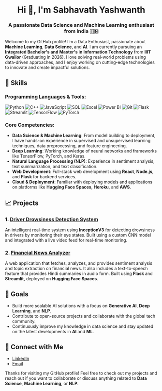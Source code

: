 <h1 align="center">Hi 👋, I'm Sabhavath Yashwanth</h1>
<h3 align="center">A passionate Data Science and Machine Learning enthusiast from India 🇮🇳</h3>

Welcome to my GitHub profile! I’m a Data Enthusiast, passionate about **Machine Learning**, **Data Science**, and **AI**. I am currently pursuing an **Integrated Bachelor's and Master's in Information Technology** from **IIIT Gwalior** (Graduating in 2026). I love solving real-world problems using data-driven approaches, and I enjoy working on cutting-edge technologies to innovate and create impactful solutions.

## 🚀 Skills

### **Programming Languages & Tools:**
<div>
  <img src="https://img.shields.io/badge/-Python-3776AB?style=flat-square&logo=python&logoColor=white" alt="Python"/>
  <img src="https://img.shields.io/badge/-C++-00599C?style=flat-square&logo=c%2B%2B&logoColor=white" alt="C++"/>
  <img src="https://img.shields.io/badge/-JavaScript-F7DF1E?style=flat-square&logo=javascript&logoColor=black" alt="JavaScript"/>
  <img src="https://img.shields.io/badge/-SQL-1572B6?style=flat-square&logo=postgresql&logoColor=white" alt="SQL"/>
  <img src="https://img.shields.io/badge/-Excel-217346?style=flat-square&logo=microsoft-excel&logoColor=white" alt="Excel"/>
  <img src="https://img.shields.io/badge/-Power%20BI-0078D4?style=flat-square&logo=microsoft-powerbi&logoColor=white" alt="Power BI"/>
  <img src="https://img.shields.io/badge/-Git-F05032?style=flat-square&logo=git&logoColor=white" alt="Git"/>
  <img src="https://img.shields.io/badge/-Flask-000000?style=flat-square&logo=flask&logoColor=white" alt="Flask"/>
  <img src="https://img.shields.io/badge/-Streamlit-FF4B4B?style=flat-square&logo=streamlit&logoColor=white" alt="Streamlit"/>
  <img src="https://img.shields.io/badge/-TensorFlow-FF6F00?style=flat-square&logo=tensorflow&logoColor=white" alt="TensorFlow"/>
  <img src="https://img.shields.io/badge/-PyTorch-EE4C2C?style=flat-square&logo=pytorch&logoColor=white" alt="PyTorch"/>
</div>

### **Core Competencies:**
- **Data Science & Machine Learning**: From model building to deployment, I have hands-on experience in supervised and unsupervised learning techniques, data preprocessing, and feature engineering.
- **Deep Learning**: Working knowledge of neural networks and frameworks like TensorFlow, PyTorch, and Keras.
- **Natural Language Processing (NLP)**: Experience in sentiment analysis, text summarization, and text classification.
- **Web Development**: Full-stack web development using **React**, **Node.js**, and **Flask** for backend services.
- **Cloud & Deployment**: Familiar with deploying models and applications on platforms like **Hugging Face Spaces**, **Heroku**, and **AWS**.

## 📈 Projects

### **1. [Driver Drowsiness Detection System](https://github.com/sabhavathyashwanth/Driver-Drowsiness-Detection)**  
An intelligent real-time system using **InceptionV3** for detecting drowsiness in drivers by monitoring their eye states. Built using a custom CNN model and integrated with a live video feed for real-time monitoring.

### **2. [Financial News Analyzer](https://github.com/sabhavathyashwanth/News-Summarization-and-Text-to-Speech-Application)**  
A web application that fetches, analyzes, and provides sentiment analysis and topic extraction on financial news. It also includes a text-to-speech feature that provides Hindi summaries in audio form. Built using **Flask** and **Streamlit**, deployed on **Hugging Face Spaces**.


## 🎯 Goals

- Build more scalable AI solutions with a focus on **Generative AI**, **Deep Learning**, and **NLP**.
- Contribute to open-source projects and collaborate with the global tech community.
- Continuously improve my knowledge in data science and stay updated on the latest developments in **AI** and **ML**.

## 💬 Connect with Me
- [LinkedIn](https://www.linkedin.com/in/yashwanth-nayak)
- [Email](mailto:yashwanthsabhavath98.8@gmail.com)

Thanks for visiting my GitHub profile! Feel free to check out my projects and reach out if you want to collaborate or discuss anything related to **Data Science**, **Machine Learning**, or **NLP**.
